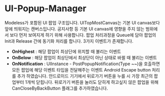 # UI-Popup-Manager

Modeless가 포함된 UI 팝업 구조입니다.
UITopMostCanvas는 기본 UI canvas보다 앞에 띄워지는 캔버스입니다. 공지사항 등 기본 UI canvas에 영향을 주지 않는 범위에서 보다 먼저 보여지게 하기 위해 사용합니다.
팝업 처리과정을 Queue에 담아 팝업의 Init과 Release 간에 동기화 처리를 합니다.
3가지 이벤트가 존재합니다.
- **OnHighest**     : 해당 팝업이 최상단에 위치할 때 불리는 이벤트
- **OnBelow**        : 해당 팝업이 최상단에서 최상단이 아닌 상태로 바뀔 때 불리는 이벤트
- **OnNotification** : UIInstance - PostPopupNotification(Type ~~)을 호출하면 모든 팝업에 해당 이벤트 타입을 전달해주는 이벤트
Android Escape button 처리를 추가 하였습니다.
안드로이드 기기에서 뒤로가기 버튼을 누를 시 가장 최근의 팝업부터 1개씩 닫힙니다.
뒤로가기 버튼을 눌러도 닫히게 하고싶지 않은 팝업을 위해 CanCloseByBackButton 플래그를 추가하였습니다.
